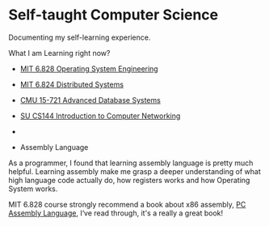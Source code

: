 # Self-taught Computer Science

Documenting my self-learning experience.

What I am Learning right now?

- [MIT 6.828 Operating System Engineering](https://pdos.csail.mit.edu/6.828/2018/schedule.html)

- [MIT 6.824 Distributed Systems](http://nil.lcs.mit.edu/6.824/2020/schedule.html)

- [CMU 15-721 Advanced Database Systems](https://15721.courses.cs.cmu.edu/spring2020/schedule.html)

- [SU CS144 Introduction to Computer Networking](https://cs144.github.io/)
- 

- Assembly Language

As a programmer, I found that learning assembly language is pretty much helpful. Learning assembly make me grasp a deeper understanding of what high language code actually do, how registers works and how Operating System works.

MIT 6.828 course strongly recommend a book about x86 assembly, [PC Assembly Language](https://pdos.csail.mit.edu/6.828/2018/readings/pcasm-book.pdf), I‘ve read through, it's a really a great book!
